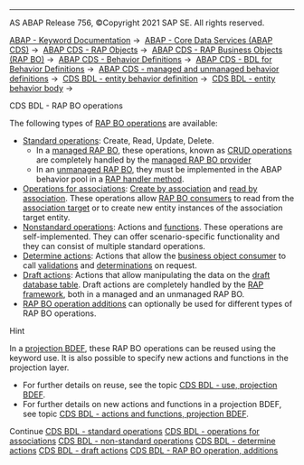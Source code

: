   

* * *

AS ABAP Release 756, ©Copyright 2021 SAP SE. All rights reserved.

[ABAP - Keyword Documentation](javascript:call_link\('abenabap.htm'\)) →  [ABAP - Core Data Services (ABAP CDS)](javascript:call_link\('abencds.htm'\)) →  [ABAP CDS - RAP Objects](javascript:call_link\('abencds_rap_objects.htm'\)) →  [ABAP CDS - RAP Business Objects (RAP BO)](javascript:call_link\('abencds_rap_business_objects.htm'\)) →  [ABAP CDS - Behavior Definitions](javascript:call_link\('abencds_bdef.htm'\)) →  [ABAP CDS - BDL for Behavior Definitions](javascript:call_link\('abenbdl.htm'\)) →  [ABAP CDS - managed and unmanaged behavior definitions](javascript:call_link\('abenbdl_rap_bo.htm'\)) →  [CDS BDL - entity behavior definition](javascript:call_link\('abenbdl_define_beh.htm'\)) →  [CDS BDL - entity behavior body](javascript:call_link\('abenbdl_body.htm'\)) → 

CDS BDL - RAP BO operations

The following types of [RAP BO operations](javascript:call_link\('abenrap_bo_operation_glosry.htm'\) "Glossary Entry") are available:

-   [Standard operations](javascript:call_link\('abenbdl_standard_operations.htm'\)): Create, Read, Update, Delete.
    -   In a [managed RAP BO](javascript:call_link\('abenmanaged_rap_bo_glosry.htm'\) "Glossary Entry"), these operations, known as [CRUD operations](javascript:call_link\('abencrud_glosry.htm'\) "Glossary Entry") are completely handled by the [managed RAP BO provider](javascript:call_link\('abenmanaged_rap_bo_prov_glosry.htm'\) "Glossary Entry")
    -   In an [unmanaged RAP BO](javascript:call_link\('abenunmanaged_rap_bo_glosry.htm'\) "Glossary Entry"), they must be implemented in the ABAP behavior pool in a [RAP handler method](javascript:call_link\('abapmethods_for_rap_behv.htm'\)).
-   [Operations for associations](javascript:call_link\('abenbdl_association.htm'\)): [Create by association](javascript:call_link\('abenrap_cba_operation_glosry.htm'\) "Glossary Entry") and [read by association](javascript:call_link\('abenrap_rba_operation_glosry.htm'\) "Glossary Entry"). These operations allow [RAP BO consumers](javascript:call_link\('abenrap_bo_consumer_glosry.htm'\) "Glossary Entry") to read from the [association target](javascript:call_link\('abenassociation_target_glosry.htm'\) "Glossary Entry") or to create new entity instances of the association target entity.
-   [Nonstandard operations](javascript:call_link\('abenbdl_nonstandard.htm'\)): Actions and [functions](javascript:call_link\('abenrap_function_glosry.htm'\) "Glossary Entry"). These operations are self-implemented. They can offer scenario-specific functionality and they can consist of multiple standard operations.
-   [Determine actions](javascript:call_link\('abenbdl_determine_action.htm'\)): Actions that allow the [business object consumer](javascript:call_link\('abenrap_bo_consumer_glosry.htm'\) "Glossary Entry") to call [validations](javascript:call_link\('abenbdl_validations.htm'\)) and [determinations](javascript:call_link\('abenbdl_determinations.htm'\)) on request.
-   [Draft actions](javascript:call_link\('abenbdl_draft_action.htm'\)): Actions that allow manipulating the data on the [draft database table](javascript:call_link\('abendraft_table_glosry.htm'\) "Glossary Entry"). Draft actions are completely handled by the [RAP framework](javascript:call_link\('abenrap_framework_glosry.htm'\) "Glossary Entry"), both in a managed and an unmanaged RAP BO.
-   [RAP BO operation additions](javascript:call_link\('abenbdl_operations_additions.htm'\)) can optionally be used for different types of RAP BO operations.

Hint

In a [projection BDEF](javascript:call_link\('abencds_proj_bdef_glosry.htm'\) "Glossary Entry"), these RAP BO operations can be reused using the keyword use. It is also possible to specify new actions and functions in the projection layer.

-   For further details on reuse, see the topic [CDS BDL - use, projection BDEF](javascript:call_link\('abenbdl_use_projection.htm'\)).
-   For further details on new actions and functions in a projection BDEF, see topic [CDS BDL - actions and functions, projection BDEF](javascript:call_link\('abenbdl_nonstandard_projection.htm'\)).

Continue
[CDS BDL - standard operations](javascript:call_link\('abenbdl_standard_operations.htm'\))
[CDS BDL - operations for associations](javascript:call_link\('abenbdl_association.htm'\))
[CDS BDL - non-standard operations](javascript:call_link\('abenbdl_nonstandard.htm'\))
[CDS BDL - determine actions](javascript:call_link\('abenbdl_determine_action.htm'\))
[CDS BDL - draft actions](javascript:call_link\('abenbdl_draft_action.htm'\))
[CDS BDL - RAP BO operation, additions](javascript:call_link\('abenbdl_operations_additions.htm'\))
